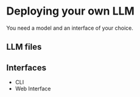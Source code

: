 # Deploying your own LLM

You need a model and an interface of your choice.

## LLM files

## Interfaces

* CLI
* Web Interface
